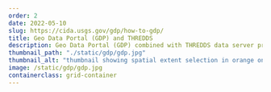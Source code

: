 ```yaml
---
order: 2
date: 2022-05-10
slug: https://cida.usgs.gov/gdp/how-to-gdp/ 
title: Geo Data Portal (GDP) and THREDDS
description: Geo Data Portal (GDP) combined with THREDDS data server provides a user-interface for subsetting and summarization access to numerous gridded climate and land use datasets.
thumbnail_path: "./static/gdp/gdp.jpg"
thumbnail_alt: "thumbnail showing spatial extent selection in orange on the Geo Data Portal user interface."
image: /static/gdp/gdp.jpg
containerclass: grid-container
---
```

